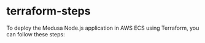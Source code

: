 # terraform-steps
To deploy the Medusa Node.js application in AWS ECS using Terraform, you can follow these steps:
